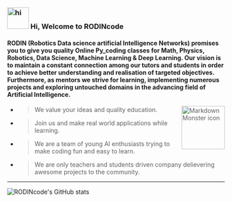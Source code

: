 
### <img src="https://c.tenor.com/o7-0J7Q978cAAAAi/say-hi-hand-waves.gif" width=50px height=50px alt="hi">  Hi, Welcome to RODINcode <br>

#### RODIN (Robotics Data science artificial Intelligence Networks) promises you to give you quality Online Py_coding classes for Math, Physics, Robotics, Data Science, Machine Learning & Deep Learning. Our vision is to maintain a constant connection among our tutors and students in order to achieve better understanding and realisation of targeted objectives. Furthermore, as mentors we strive for learning, implementing numerous projects and exploring untouched domains in the advancing field of Artificial Intelligence.  <br>

> <img src="https://media.tenor.com/images/f002ee7d2572f087841b547860cc7339/tenor.gif" width=100px height=100px
     alt="Markdown Monster icon"
     align="right" />
* > We value your ideas and quality education.
* > Join us and make real world applications while learning.
* > We are a team of young AI enthusiasts trying to make coding fun and easy to learn. 
* > We are only teachers and students driven company delievering awesome projects to the community.


<hr>

![RODINcode's GitHub stats](https://github-readme-stats.vercel.app/api?username=rodincode&show_icons=true&theme=tokyonight)
